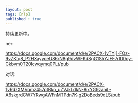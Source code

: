 ```yaml
---
layout: post
tags: [nlp]
published : true
---
```




持续更新中。

ner:

https://docs.google.com/document/d/e/2PACX-1vTYj1-FOz-9vZKtq8_P2HXayyceU86rN8g9dvWFKdSgG1S5YJEE7rID0oy-Ckbvm0T20Icwqymq0PLt/pub

对话:

https://docs.google.com/document/d/e/2PACX-1vRdzXMVqmz457ptBkn_uZVJkLdkN-8ixYG9zaniL-A6skgrdCW7YRwgAWFnMTPdn7K-g2DoBeds9dLS/pub








